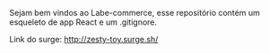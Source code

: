 Sejam bem vindos ao Labe-commerce, esse repositório contém um esqueleto de app React e um .gitignore.

Link do surge: http://zesty-toy.surge.sh/
